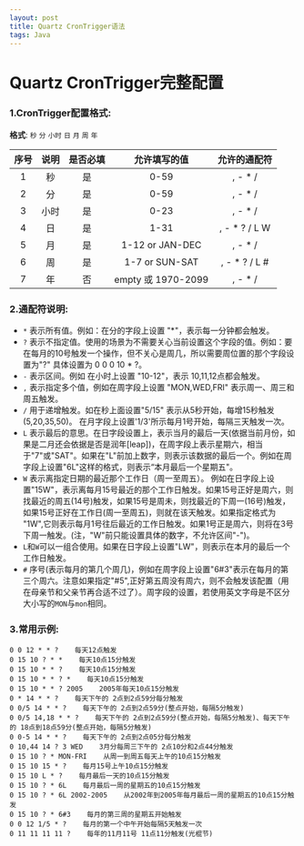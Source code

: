 ```yaml
---
layout: post
title: Quartz CronTrigger语法
tags: Java
---
```


# Quartz CronTrigger完整配置

### 1.CronTrigger配置格式:

**格式**: `秒`  `分`  `小时` `日` `月` `周` `年`

序号 | 说明 | 是否必填 | 允许填写的值 | 允许的通配符
:---:|:---:|:---:|:---:|:---:
1 | 秒 | 是 | 0-59 | , - * /
2 | 分 | 是	| 0-59 | , - * /
3 | 小时 | 是 | 0-23 | , - * /
4 | 日 | 是 | 1-31 | , - * ? / L W
5 | 月 | 是 | 1-12 or JAN-DEC | , - * /
6 | 周 | 是 | 1-7 or SUN-SAT | , - * ? / L #
7 | 年 | 否 | empty 或 1970-2099 | , - * /

### 2.通配符说明:
- `*` 表示所有值。例如：在分的字段上设置 "*"，表示每一分钟都会触发。
- `?` 表示不指定值。使用的场景为不需要关心当前设置这个字段的值。例如：要在每月的10号触发一个操作，但不关心是周几，所以需要周位置的那个字段设置为"?" 具体设置为 0 0 0 10 * ?。
- `-` 表示区间。例如 在小时上设置 "10-12"，表示 10,11,12点都会触发。
- `,` 表示指定多个值，例如在周字段上设置 "MON,WED,FRI" 表示周一、周三和周五触发。
- `/` 用于递增触发。如在秒上面设置"5/15" 表示从5秒开始，每增15秒触发(5,20,35,50)。 在月字段上设置'1/3'所示每月1号开始，每隔三天触发一次。
- `L` 表示最后的意思。在日字段设置上，表示当月的最后一天(依据当前月份，如果是二月还会依据是否是润年[leap])，在周字段上表示星期六，相当于"7"或"SAT"。如果在"L"前加上数字，则表示该数据的最后一个。例如在周字段上设置"6L"这样的格式，则表示“本月最后一个星期五"。
- `W` 表示离指定日期的最近那个工作日（周一至周五）。 例如在日字段上设置"15W"，表示离每月15号最近的那个工作日触发。如果15号正好是周六，则找最近的周五(14号)触发，如果15号是周未，则找最近的下周一(16号)触发，如果15号正好在工作日(周一至周五)，则就在该天触发。如果指定格式为 "1W",它则表示每月1号往后最近的工作日触发。如果1号正是周六，则将在3号下周一触发。(注，"W"前只能设置具体的数字，不允许区间"-")。
- `L`和`W`可以一组合使用。如果在日字段上设置"LW"，则表示在本月的最后一个工作日触发。
- `#` 序号(表示每月的第几个周几)，例如在周字段上设置"6#3"表示在每月的第三个周六。注意如果指定"#5",正好第五周没有周六，则不会触发该配置（用在母亲节和父亲节再合适不过了）。周字段的设置，若使用英文字母是不区分大小写的`MON`与`mon`相同。

### 3.常用示例:
```
0 0 12 * * ?	每天12点触发
0 15 10 ? * *    每天10点15分触发
0 15 10 * * ?    每天10点15分触发
0 15 10 * * ? *    每天10点15分触发
0 15 10 * * ? 2005    2005年每天10点15分触发
0 * 14 * * ?    每天下午的 2点到2点59分每分触发
0 0/5 14 * * ?    每天下午的 2点到2点59分(整点开始，每隔5分触发)
0 0/5 14,18 * * ?    每天下午的 2点到2点59分(整点开始，每隔5分触发)、每天下午的 18点到18点59分(整点开始，每隔5分触发)
0 0-5 14 * * ?    每天下午的 2点到2点05分每分触发
0 10,44 14 ? 3 WED    3月分每周三下午的 2点10分和2点44分触发
0 15 10 ? * MON-FRI    从周一到周五每天上午的10点15分触发
0 15 10 15 * ?    每月15号上午10点15分触发
0 15 10 L * ?    每月最后一天的10点15分触发
0 15 10 ? * 6L    每月最后一周的星期五的10点15分触发
0 15 10 ? * 6L 2002-2005    从2002年到2005年每月最后一周的星期五的10点15分触发
0 15 10 ? * 6#3    每月的第三周的星期五开始触发
0 0 12 1/5 * ?    每月的第一个中午开始每隔5天触发一次
0 11 11 11 11 ?    每年的11月11号 11点11分触发(光棍节)
```
